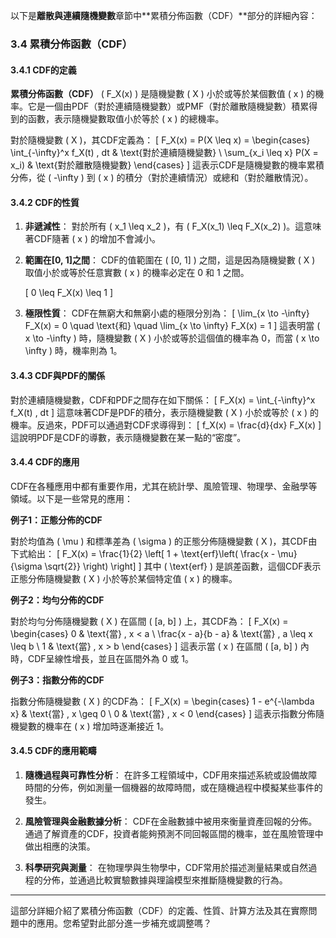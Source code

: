 以下是**離散與連續隨機變數**章節中**累積分佈函數（CDF）**部分的詳細內容：

### 3.4 累積分佈函數（CDF）

#### 3.4.1 CDF的定義
**累積分佈函數（CDF）** \( F_X(x) \) 是隨機變數 \( X \) 小於或等於某個數值 \( x \) 的機率。它是一個由PDF（對於連續隨機變數）或PMF（對於離散隨機變數）積累得到的函數，表示隨機變數取值小於等於 \( x \) 的總機率。

對於隨機變數 \( X \)，其CDF定義為：
\[
F_X(x) = P(X \leq x) = \begin{cases}
\int_{-\infty}^x f_X(t) \, dt & \text{對於連續隨機變數} \\
\sum_{x_i \leq x} P(X = x_i) & \text{對於離散隨機變數}
\end{cases}
\]
這表示CDF是隨機變數的機率累積分佈，從 \( -\infty \) 到 \( x \) 的積分（對於連續情況）或總和（對於離散情況）。

#### 3.4.2 CDF的性質

1. **非遞減性**：
   對於所有 \( x_1 \leq x_2 \)，有 \( F_X(x_1) \leq F_X(x_2) \)。這意味著CDF隨著 \( x \) 的增加不會減小。

2. **範圍在[0, 1]之間**：
   CDF的值範圍在 \( [0, 1] \) 之間，這是因為隨機變數 \( X \) 取值小於或等於任意實數 \( x \) 的機率必定在 0 和 1 之間。

   \[
   0 \leq F_X(x) \leq 1
   \]

3. **極限性質**：
   CDF在無窮大和無窮小處的極限分別為：
   \[
   \lim_{x \to -\infty} F_X(x) = 0 \quad \text{和} \quad \lim_{x \to \infty} F_X(x) = 1
   \]
   這表明當 \( x \to -\infty \) 時，隨機變數 \( X \) 小於或等於這個值的機率為 0，而當 \( x \to \infty \) 時，機率則為 1。

#### 3.4.3 CDF與PDF的關係

對於連續隨機變數，CDF和PDF之間存在如下關係：
\[
F_X(x) = \int_{-\infty}^x f_X(t) \, dt
\]
這意味著CDF是PDF的積分，表示隨機變數 \( X \) 小於或等於 \( x \) 的機率。反過來，PDF可以通過對CDF求導得到：
\[
f_X(x) = \frac{d}{dx} F_X(x)
\]
這說明PDF是CDF的導數，表示隨機變數在某一點的“密度”。

#### 3.4.4 CDF的應用

CDF在各種應用中都有重要作用，尤其在統計學、風險管理、物理學、金融學等領域。以下是一些常見的應用：

**例子1：正態分佈的CDF**

對於均值為 \( \mu \) 和標準差為 \( \sigma \) 的正態分佈隨機變數 \( X \)，其CDF由下式給出：
\[
F_X(x) = \frac{1}{2} \left[ 1 + \text{erf}\left( \frac{x - \mu}{\sigma \sqrt{2}} \right) \right]
\]
其中 \( \text{erf} \) 是誤差函數，這個CDF表示正態分佈隨機變數 \( X \) 小於等於某個特定值 \( x \) 的機率。

**例子2：均勻分佈的CDF**

對於均勻分佈隨機變數 \( X \) 在區間 \( [a, b] \) 上，其CDF為：
\[
F_X(x) = \begin{cases}
0 & \text{當} \, x < a \\
\frac{x - a}{b - a} & \text{當} \, a \leq x \leq b \\
1 & \text{當} \, x > b
\end{cases}
\]
這表示當 \( x \) 在區間 \( [a, b] \) 內時，CDF呈線性增長，並且在區間外為 0 或 1。

**例子3：指數分佈的CDF**

指數分佈隨機變數 \( X \) 的CDF為：
\[
F_X(x) = \begin{cases}
1 - e^{-\lambda x} & \text{當} \, x \geq 0 \\
0 & \text{當} \, x < 0
\end{cases}
\]
這表示指數分佈隨機變數的機率在 \( x \) 增加時逐漸接近 1。

#### 3.4.5 CDF的應用範疇

1. **隨機過程與可靠性分析**：
   在許多工程領域中，CDF用來描述系統或設備故障時間的分佈，例如測量一個機器的故障時間，或在隨機過程中模擬某些事件的發生。

2. **風險管理與金融數據分析**：
   CDF在金融數據中被用來衡量資產回報的分佈。通過了解資產的CDF，投資者能夠預測不同回報區間的機率，並在風險管理中做出相應的決策。

3. **科學研究與測量**：
   在物理學與生物學中，CDF常用於描述測量結果或自然過程的分佈，並通過比較實驗數據與理論模型來推斷隨機變數的行為。

---

這部分詳細介紹了累積分佈函數（CDF）的定義、性質、計算方法及其在實際問題中的應用。您希望對此部分進一步補充或調整嗎？